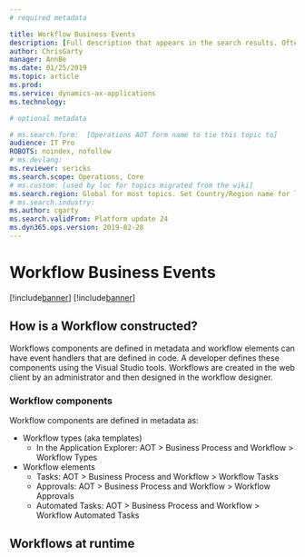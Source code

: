 ```yaml
---
# required metadata

title: Workflow Business Events
description: [Full description that appears in the search results. Often the first paragraph of your topic.]
author: ChrisGarty
manager: AnnBe
ms.date: 01/25/2019
ms.topic: article
ms.prod: 
ms.service: dynamics-ax-applications
ms.technology: 

# optional metadata

# ms.search.form:  [Operations AOT form name to tie this topic to]
audience: IT Pro
ROBOTS: noindex, nofollow
# ms.devlang: 
ms.reviewer: sericks
ms.search.scope: Operations, Core
# ms.custom: [used by loc for topics migrated from the wiki]
ms.search.region: Global for most topics. Set Country/Region name for localizations
# ms.search.industry: 
ms.author: cgarty
ms.search.validFrom: Platform update 24
ms.dyn365.ops.version: 2019-02-28
---
```


# Workflow Business Events

[!include[banner](../includes/banner.md)]
[!include[banner](../includes/preview-banner.md)]

## How is a Workflow constructed?

Workflows components are defined in metadata and workflow elements can have event handlers that are defined in code. A developer defines these components using the Visual Studio tools.
Workflows are created in the web client by an administrator and then designed in the workflow designer.

### Workflow components
Workflow components are defined in metadata as:
- Workflow types (aka templates)
     - In the Application Explorer: AOT > Business Process and Workflow > Workflow Types 
- Workflow elements
     - Tasks: AOT > Business Process and Workflow > Workflow Tasks
     - Approvals: AOT > Business Process and Workflow > Workflow Approvals
     - Automated Tasks: AOT > Business Process and Workflow > Workflow Automated Tasks

## Workflows at runtime


